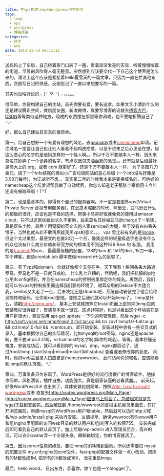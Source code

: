 ```yaml
---
title: 在vps构建lnmp+Wordpress博客环境
tags:
  - lnmp
  - vps
  - wordpress
  - 博客搭建
categories:
  - 技术
  - web
date: 2013-12-14 08:11:12
---
```

送妈妈上了车后，自己绕着家门口转了一圈，看着渐渐发亮的天际，听着慢慢喧嚣的街道，早晨的风吹得人毫无睡意。突然想到应该要交代一下自己这个博客是怎么来的。理论上这个应该是紧接着hello夏雪天的一篇文章，只因为一直在忙其他东西，贪图写日记的快感，反倒忘记了一直以来想要写的一篇。

其实也没啥好说的╮(╯▽╰)╭。。。。。

很简单，你要构建自己的主站，首先你要有爱，要有追求。如果文艺小清新什么的还是建议腾讯空间，微信朋友圈，新浪微博，真要写博客的话就去[博客大巴](http://www.blogbus.com/)，[CSDN](http://blog.csdn.net/)等等类似这种地方，现成的东西摆在那里等你调戏，也不要瞎折腾自己了=.=

<!--more-->

好，那么自己建站其实真的很简单。

第一，给自己想好一个有爱有理想的域名，去[godaddy](http://www.godaddy.com/)或者[<span style="color:#E53333;">namecheap</span>](https://www.namecheap.com/)<span style="color:#E53333;"></span>申请。记住域名一定要让自己也让别人看着不起鸡皮疙瘩，以至于进来之后心思全在想，起这么恶心的名字的是他妈怎样的一个怪人啊。。所以千万不要跟本人一样，到头来莫名其妙弄了一个诡异的名字，有点汉堡包夹油面筋的感觉。。还有就是后缀最好是高大上的 org，或者 com 就更好了。还是千万不要跟本人一样， 为了贪图几刀美元，搞了一个info结尾的类似小广告垃圾网站的恶心后缀 (一个info域名好像是3.99刀每年)，为江湖所不齿。。其实第二年的时候我本来是要换域名的，可他妈的namecheap这个坑爹货帮我做了自动续费，你怎么知道老子那张土豪信用卡今年还没有被取缔啊！T^T

第二，也是最基本的，你得有个自己的服务器啊。不一定是要国外vps(Virtual Private Server 虚拟专用服务器)，在云技术崛起的时代，阿里云，亚马逊云什么的都做的很好，应该也是不错的选择，同事小马哥好像就免费的使用过amazon cloud，只不过这家伙貌似长久不更新，后来莫名其妙被亚马逊charge了一笔钱，真是灰头土脸，最后丫用蹩脚的英文去抱人家service的大腿，终于没有白白丢失银子，当然也就从此不敢再质疑我买vps的意义。。。 vps 里比较有名的是[linode](https://www.linode.com/)，但这个太过重型，最便宜的也要20刀一个月，像我这样的轻量级选手也没有什么听众也没有什么商业价值和研究方向的根本用不到这种1GB Ram 的 私服。 我用的是[<span style="color:#E53333;">frantech</span>](http://buyvm.net/)的vps， 最最最低档的配置，128的Ram 和 15G的disk, 15刀一年，写个博客，跑些crontab job 脚本做做research什么的足够了。

第三，有了vps和domain，你就好像那个玉玺在手，天下我有！瞬间条条大路通罗马，罗马也不是一日就日成的。 什么乱七八糟的，然后呢，我们把私服的ip地址用ifconfig得到，并且在namecheap的控制板里绑定你的域名。再然后，我们就可以去vps的控制板里面选择我们要的环境了。谢耳朵用的Debian不大适合我，centos又太老了一点，后来决定还是Ubuntu吧，系统自动安装完了他会给你发邮件和密码，让你用root登陆。登陆之后我们就可以开始lnmp了。 lnmp是什么，请戳[<span style="color:#E53333;">http://lnmp.org/</span>](http://lnmp.org/)<span style="color:#E53333;"></span>， 基本上安装就按照它Install页面上面的来(lnmp包的安装教程很详细了，安装基本就一键式，这点非常好，也足以看出这个环境实在是用户群很大)，建议先用 apt-get update 一下你的包管理器，然后 wget -c http://soft.vpser.net/lnmp/lnmp1.0-full.tar.gz &amp;&amp; tar zxvf lnmp1.0-full.tar.gz &amp;&amp; cd lnmp1.0-full &amp;&amp; ./centos.sh，即开始安装。安装过程中会有一些交互式的录入，基本根据你自己的实际情况，比如mysql的root密码，nginx还是apache啊，要不要php5.3.17啊，virtual host的名字啊(即你的域名)，等等，基本秒懂无难度。安装成功后，就可以看到你的mysql，php，nginx都启动了，通过/root/lnmp {start|stop|reload|restart|kill|status} 查看或者修改你的状态。 同时，你的web主目录入口应该是/home/wwwroot， 此时访问你的域名，应该能看到lnmp的默认页面。 ^_^

第四，万事俱备只欠东风了。WordPress是很好的流行度很广的博客软件，他操作简单，风格清新，插件自由，功能强大，真是居家装逼的必备武器。。 前天起，好像WordPress3.8 也出来了，具体安装也很简单，按照[<span style="color:#E53333;">Wiki- how to insatll wordpress</span>](http://codex.wordpress.org.cn/WordPress%E7%9A%84%E5%AE%89%E8%A3%85%E8%BF%87%E7%A8%8B)[](http://codex.wordpress.org.cn/WordPress%E7%9A%84%E5%AE%89%E8%A3%85%E8%BF%87%E7%A8%8B)或者 直接去[http://codex.wordpress.org/Main_Page](http://codex.wordpress.org/Main_Page)应该马上就会了。总结起来就是先wget下载到安装包，然后解压到 /home/wwwroot的虚拟主机目录里面去，在打开浏览器前，新建mysql的WordPress用户和table，然后就可以访问http://域名/wp-admin/install.php 来执行安装。 友情提示，确保wwwroot有你www用户和组(nginx里配置的访问web目录的默认用户和组)的写入的权限755。 安装完成后即可看到自己的默认首页了，加上后缀/wp-admin 进入管理员后台，高兴的话，可以去Gravatar弄一个全球头像，跟邮箱绑定，你的博客就活了。

第五，因为server性能的缘故，要把lnmp的消耗降到最低。所以还需要把 mysql的配置文件 my.cnf,nginx的conf文件，fast-php的配置文件做一点小改动，把所有的M都改成1M, 把所有的K都改成16K， 改完重启lnmp。

最后，hello world， 日出东方，恭喜你，你丫也是一个blogger了。